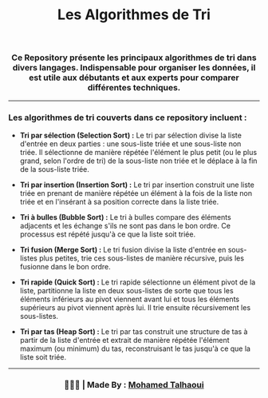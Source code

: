 <h1 align="center">Les Algorithmes de Tri</h1>
<br>
<h3 align="center">Ce Repository présente les principaux algorithmes de tri dans divers langages. Indispensable pour organiser les données, il est utile aux débutants et aux experts pour comparer différentes techniques. </h3>
<hr>
<h3> Les algorithmes de tri couverts dans ce repository incluent : </h3>

- **Tri par sélection (Selection Sort) :** Le tri par sélection divise la liste d'entrée en deux parties : une sous-liste triée et une sous-liste non triée. Il sélectionne de manière répétée l'élément le plus petit (ou le plus grand, selon l'ordre de tri) de la sous-liste non triée et le déplace à la fin de la sous-liste triée.

- **Tri par insertion (Insertion Sort) :** Le tri par insertion construit une liste triée en prenant de manière répétée un élément à la fois de la liste non triée et en l'insérant à sa position correcte dans la liste triée.

- **Tri à bulles (Bubble Sort) :** Le tri à bulles compare des éléments adjacents et les échange s'ils ne sont pas dans le bon ordre. Ce processus est répété jusqu'à ce que la liste soit triée.

- **Tri fusion (Merge Sort) :** Le tri fusion divise la liste d'entrée en sous-listes plus petites, trie ces sous-listes de manière récursive, puis les fusionne dans le bon ordre.

- **Tri rapide (Quick Sort) :** Le tri rapide sélectionne un élément pivot de la liste, partitionne la liste en deux sous-listes de sorte que tous les éléments inférieurs au pivot viennent avant lui et tous les éléments supérieurs au pivot viennent après lui. Il trie ensuite récursivement les sous-listes.

- **Tri par tas (Heap Sort) :** Le tri par tas construit une structure de tas à partir de la liste d'entrée et extrait de manière répétée l'élément maximum (ou minimum) du tas, reconstruisant le tas jusqu'à ce que la liste soit triée.
<hr>
<h3 align="center"> 🧑🏻‍💻 | Made By : <a href="https://github.com/mohamedtalhaouii" target="_blank">Mohamed Talhaoui</a></h3>
